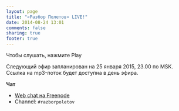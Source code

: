 ```yaml
---
layout: page
title: "«Разбор Полетов» LIVE!"
date: 2014-08-24 13:01
comments: false
sharing: true
footer: true
---
```


Чтобы слушать, нажмите Play 
<!-- http://stardust.wavestreamer.com:8062/live/;stream/1 -->
<audio preload="none">
   <source src="http://volksmusiknetradio.ice.infomaniak.ch/volksmusiknetradio-128.mp3" type="audio/mp3" />
   Your browser does not support the audio tag.
</audio>

Следующий эфир запланирован на 25 января 2015, 23.00 по MSK.
Ссылка на mp3-поток будет доступна в день эфира.

**Чат**

- [Web chat на Freenode](http://webchat.freenode.net/)
- Channel: `#razborpoletov`



